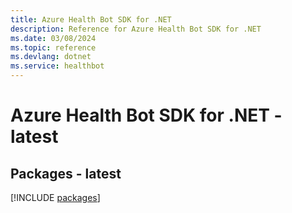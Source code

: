 ```yaml
---
title: Azure Health Bot SDK for .NET
description: Reference for Azure Health Bot SDK for .NET
ms.date: 03/08/2024
ms.topic: reference
ms.devlang: dotnet
ms.service: healthbot
---
```

# Azure Health Bot SDK for .NET - latest
## Packages - latest
[!INCLUDE [packages](health-bot-index.md)]